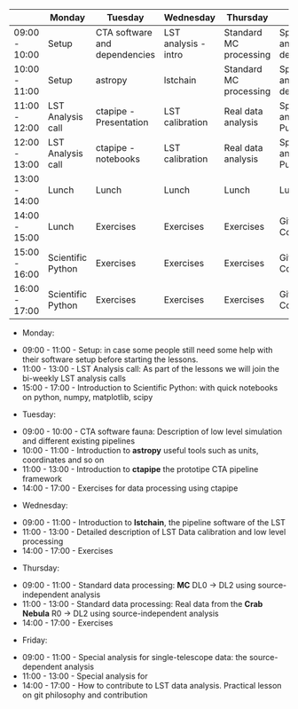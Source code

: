 | | Monday  | Tuesday | Wednesday  | Thursday  | Friday  |
|---|---|---|---|---|---|
| 09:00 - 10:00  | Setup  | CTA software and dependencies  | LST analysis - intro | Standard MC processing  | Special analyses: Src dependent  |
| 10:00 - 11:00  | Setup  |  astropy |  lstchain | Standard MC processing  |  Special analyses: Src dependent |
| 11:00 - 12:00  | LST Analysis call  | ctapipe - Presentation |  LST calibration | Real data analysis  | Special analyses: Pulsar  |
| 12:00 - 13:00  | LST Analysis call  | ctapipe  - notebooks |  LST calibration | Real data analysis  | Special analyses: Pulsar  |
| 13:00 - 14:00   | Lunch | Lunch | Lunch | Lunch | Lunch |
| 14:00 - 15:00   | Lunch |  Exercises | Exercises  | Exercises  | Git Contributions  |
| 15:00 - 16:00   | Scientific Python  | Exercises  | Exercises  | Exercises  | Git Contributions  |
| 16:00 - 17:00   | Scientific Python   | Exercises  | Exercises  | Exercises  |  Git Contributions |


* Monday:
- 09:00 - 11:00 - Setup: in case some people still need some help with their software setup before starting the lessons.
- 11:00 - 13:00 - LST Analysis call: As part of the lessons we will join the bi-weekly LST analysis calls
- 15:00 - 17:00 - Introduction to Scientific Python: with quick notebooks on python, numpy, matplotlib, scipy

* Tuesday:
- 09:00 - 10:00 - CTA software fauna: Description of low level simulation and different existing pipelines
- 10:00 - 11:00 - Introduction to **astropy** useful tools such as units, coordinates and so on 
- 11:00 - 13:00 - Introduction to **ctapipe** the prototipe CTA pipeline framework
- 14:00 - 17:00 - Exercises for data processing using ctapipe

* Wednesday:
- 09:00 - 11:00 - Introduction to **lstchain**, the pipeline software of the LST
- 11:00 - 13:00 - Detailed description of LST Data calibration and low level processing
- 14:00 - 17:00 - Exercises

* Thursday:
- 09:00 - 11:00 - Standard data processing: **MC** DL0 -> DL2 using source-independent analysis
- 11:00 - 13:00 - Standard data processing: Real data from the **Crab Nebula** R0 -> DL2 using source-independent analysis
- 14:00	- 17:00	- Exercises

* Friday:
- 09:00 - 11:00 - Special analysis for single-telescope data: the source-dependent analysis
- 11:00	- 13:00 - Special analysis for
- 14:00 - 17:00 - How to contribute to LST data analysis. Practical lesson on git philosophy and contribution


